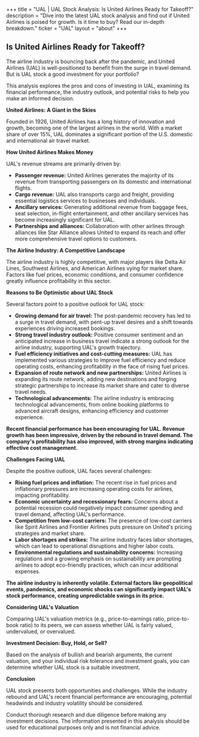 +++
title = "UAL |  UAL Stock Analysis: Is United Airlines Ready for Takeoff?"
description = "Dive into the latest UAL stock analysis and find out if United Airlines is poised for growth. Is it time to buy? Read our in-depth breakdown."
ticker = "UAL"
layout = "about"
+++

        


## Is United Airlines Ready for Takeoff?

The airline industry is bouncing back after the pandemic, and United Airlines (UAL) is well-positioned to benefit from the surge in travel demand. But is UAL stock a good investment for your portfolio?

This analysis explores the pros and cons of investing in UAL, examining its financial performance, the industry outlook, and potential risks to help you make an informed decision. 

**United Airlines: A Giant in the Skies**

Founded in 1926, United Airlines has a long history of innovation and growth, becoming one of the largest airlines in the world. With a market share of over 15%, UAL dominates a significant portion of the U.S. domestic and international air travel market.  

**How United Airlines Makes Money**

UAL's revenue streams are primarily driven by:

* **Passenger revenue:** United Airlines generates the majority of its revenue from transporting passengers on its domestic and international flights. 
* **Cargo revenue:** UAL also transports cargo and freight, providing essential logistics services to businesses and individuals.
* **Ancillary services:**  Generating additional revenue from baggage fees, seat selection, in-flight entertainment, and other ancillary services has become increasingly significant for UAL.
* **Partnerships and alliances:**  Collaboration with other airlines through alliances like Star Alliance allows United to expand its reach and offer more comprehensive travel options to customers. 

**The Airline Industry: A Competitive Landscape**

The airline industry is highly competitive, with major players like Delta Air Lines, Southwest Airlines, and American Airlines vying for market share. Factors like fuel prices, economic conditions, and consumer confidence greatly influence profitability in this sector.

**Reasons to Be Optimistic about UAL Stock**

Several factors point to a positive outlook for UAL stock:

* **Growing demand for air travel:**  The post-pandemic recovery has led to a surge in travel demand, with pent-up travel desires and a shift towards experiences driving increased bookings.
* **Strong travel industry outlook:**  Positive consumer sentiment and an anticipated increase in business travel indicate a strong outlook for the airline industry, supporting UAL's growth trajectory.
* **Fuel efficiency initiatives and cost-cutting measures:**  UAL has implemented various strategies to improve fuel efficiency and reduce operating costs, enhancing profitability in the face of rising fuel prices.
* **Expansion of route network and new partnerships:**  United Airlines is expanding its route network, adding new destinations and forging strategic partnerships to increase its market share and cater to diverse travel needs.
* **Technological advancements:**  The airline industry is embracing technological advancements, from online booking platforms to advanced aircraft designs, enhancing efficiency and customer experience. 

**Recent financial performance has been encouraging for UAL. Revenue growth has been impressive, driven by the rebound in travel demand. The company's profitability has also improved, with strong margins indicating effective cost management.** 

**Challenges Facing UAL**

Despite the positive outlook, UAL faces several challenges:

* **Rising fuel prices and inflation:**  The recent rise in fuel prices and inflationary pressures are increasing operating costs for airlines, impacting profitability.
* **Economic uncertainty and recessionary fears:**  Concerns about a potential recession could negatively impact consumer spending and travel demand, affecting UAL's performance.
* **Competition from low-cost carriers:**  The presence of low-cost carriers like Spirit Airlines and Frontier Airlines puts pressure on United's pricing strategies and market share.
* **Labor shortages and strikes:**  The airline industry faces labor shortages, which can lead to operational disruptions and higher labor costs.
* **Environmental regulations and sustainability concerns:**  Increasing regulations and a growing emphasis on sustainability are prompting airlines to adopt eco-friendly practices, which can incur additional expenses. 

**The airline industry is inherently volatile. External factors like geopolitical events, pandemics, and economic shocks can significantly impact UAL's stock performance, creating unpredictable swings in its price.**

**Considering UAL's Valuation**

Comparing UAL's valuation metrics (e.g., price-to-earnings ratio, price-to-book ratio) to its peers, we can assess whether UAL is fairly valued, undervalued, or overvalued.

**Investment Decision: Buy, Hold, or Sell?**

Based on the analysis of bullish and bearish arguments, the current valuation, and your individual risk tolerance and investment goals, you can determine whether UAL stock is a suitable investment.

**Conclusion**

UAL stock presents both opportunities and challenges. While the industry rebound and UAL's recent financial performance are encouraging, potential headwinds and industry volatility should be considered. 

Conduct thorough research and due diligence before making any investment decisions. The information presented in this analysis should be used for educational purposes only and is not financial advice. 

        